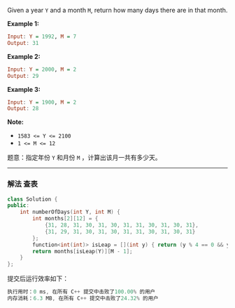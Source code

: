 Given a year `Y` and a month `M`, return how many days there are in that month.

**Example 1:**

```haskell
Input: Y = 1992, M = 7
Output: 31
```

**Example 2:**

```haskell
Input: Y = 2000, M = 2
Output: 29
```

**Example 3:**

```haskell
Input: Y = 1900, M = 2
Output: 28
```
**Note:**
- `1583 <= Y <= 2100`
 - `1 <= M <= 12`

题意：指定年份 `Y` 和月份 `M` ，计算出该月一共有多少天。

---
### 解法 查表
```cpp
class Solution {
public:
    int numberOfDays(int Y, int M) {
        int months[2][12] = {
            {31, 28, 31, 30, 31, 30, 31, 31, 30, 31, 30, 31},
            {31, 29, 31, 30, 31, 30, 31, 31, 30, 31, 30, 31}
        };
        function<int(int)> isLeap = [](int y) { return (y % 4 == 0 && y % 100 != 0) || (y % 400 == 0); };
        return months[isLeap(Y)][M - 1];
    }
};
```
提交后运行效率如下：
```cpp
执行用时：0 ms, 在所有 C++ 提交中击败了100.00% 的用户
内存消耗：6.3 MB, 在所有 C++ 提交中击败了24.32% 的用户
```
